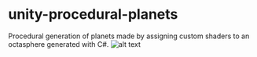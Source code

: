 # unity-procedural-planets
Procedural generation of planets made by assigning custom shaders to an octasphere generated with C#.
![alt text](https://i.imgur.com/YgYw65I.png)
